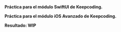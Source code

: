 **Práctica para el módulo SwiftUI de Keepcoding.**

**Práctica para el módulo iOS Avanzado de Keepcoding.**

**Resultado: WIP**
